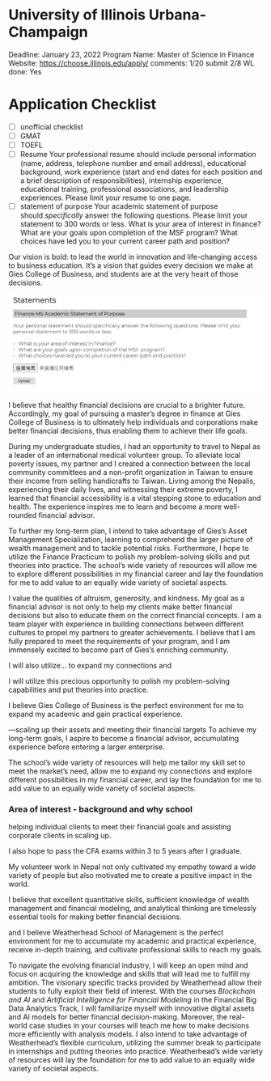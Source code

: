 # University of Illinois Urbana-Champaign

Deadline: January 23, 2022
Program Name: Master of Science in Finance
Website: https://choose.illinois.edu/apply/
comments: 1/20 submit 
2/8 WL
done: Yes

# Application Checklist

- [ ]  unofficial checklist
- [ ]  GMAT
- [ ]  TOEFL
- [ ]  Resume
Your professional resume should include personal information (name, address, telephone number and email address), educational background, work experience (start and end dates for each position and a brief description of responsibilities), internship experience, educational training, professional associations, and leadership experiences. Please limit your resume to one page.
- [ ]  statement of purpose
Your academic statement of purpose should *specifically* answer the following questions. Please limit your statement to 300 words or less.
What is your area of interest in finance?
What are your goals upon completion of the MSF program?
What choices have led you to your current career path and position?

Our vision is bold: to lead the world in innovation and life-changing access to business education. It’s a vision that guides every decision we make at Gies College of Business, and students are at the very heart of those decisions.

![Untitled](University%20of%20Illinois%20Urbana-Champaign%20d4bb18d09a34420eaa8ca7616ceeee27/Untitled.png)

I believe that healthy financial decisions are crucial to a brighter future. Accordingly, my goal of pursuing a master’s degree in finance at Gies College of Business is to ultimately help individuals and corporations make better financial decisions, thus enabling them to achieve their life goals.

During my undergraduate studies, I had an opportunity to travel to Nepal as a leader of an international medical volunteer group. To alleviate local poverty issues, my partner and I created a connection between the local community committees and a non-profit organization in Taiwan to ensure their income from selling handicrafts to Taiwan. Living among the Nepalis, experiencing their daily lives, and witnessing their extreme poverty, I learned that financial accessibility is a vital stepping stone to education and health. The experience inspires me to learn and become a more well-rounded financial advisor.

To further my long-term plan, I intend to take advantage of Gies’s Asset Management Specialization, learning to comprehend the larger picture of wealth management and to tackle potential risks. Furthermore, I hope to utilize the Finance Practicum to polish my problem-solving skills and put theories into practice. The school’s wide variety of resources will allow me to explore different possibilities in my financial career and lay the foundation for me to add value to an equally wide variety of societal aspects.

I value the qualities of altruism, generosity, and kindness. My goal as a financial advisor is not only to help my clients make better financial decisions but also to educate them on the correct financial concepts. I am a team player with experience in building connections between different cultures to propel my partners to greater achievements. I believe that I am fully prepared to meet the requirements of your program, and I am immensely excited to become part of Gies’s enriching community.

I will also utilize... to expand my connections and 

 I will utilize this precious opportunity to polish my problem-solving capabilities and put theories into practice.

I believe Gies College of Business is the perfect environment for me to expand my academic and gain practical experience. 

—scaling up their assets and meeting their financial targets To achieve my long-term goals, I aspire to become a financial advisor, accumulating experience before entering a larger enterprise. 

The school’s wide variety of resources will help me tailor my skill set to meet the market’s need, allow me to expand my connections and explore different possibilities in my financial career, and lay the foundation for me to add value to an equally wide variety of societal aspects.

### Area of interest - background and why school

 helping individual clients to meet their financial goals and assisting corporate clients in scaling up.

I also hope to pass the CFA exams within 3 to 5 years after I graduate.

My volunteer work in Nepal not only cultivated my empathy toward a wide variety of people but also motivated me to create a positive impact in the world. 

I believe that excellent quantitative skills, sufficient knowledge of wealth management and financial modeling, and analytical thinking are timelessly essential tools for making better financial decisions. 

and I believe Weatherhead School of Management is the perfect environment for me to accumulate my academic and practical experience, receive in-depth training, and cultivate professional skills to reach my goals. 

To navigate the evolving financial industry, I will keep an open mind and focus on acquiring the knowledge and skills that will lead me to fulfill my ambition. The visionary specific tracks provided by Weatherhead allow their students to fully exploit their field of interest. With the courses *Blockchain and AI* and *Artificial Intelligence for Financial Modeling* in the Financial Big Data Analytics Track, I will familiarize myself with innovative digital assets and AI models for better financial decision-making. Moreover, the real-world case studies in your courses will teach me how to make decisions more efficiently with analysis models. I also intend to take advantage of Weatherhead’s flexible curriculum, utilizing the summer break to participate in internships and putting theories into practice. Weatherhead’s wide variety of resources will lay the foundation for me to add value to an equally wide variety of societal aspects.